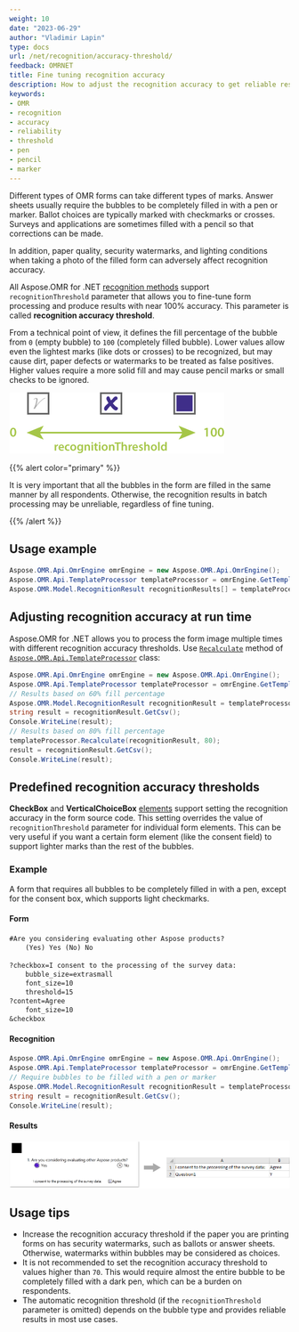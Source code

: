 ```yaml
---
weight: 10
date: "2023-06-29"
author: "Vladimir Lapin"
type: docs
url: /net/recognition/accuracy-threshold/
feedback: OMRNET
title: Fine tuning recognition accuracy
description: How to adjust the recognition accuracy to get reliable results under various conditions.
keywords:
- OMR
- recognition
- accuracy
- reliability
- threshold
- pen
- pencil
- marker
---
```


Different types of OMR forms can take different types of marks. Answer sheets usually require the bubbles to be completely filled in with a pen or marker. Ballot choices are typically marked with checkmarks or crosses. Surveys and applications are sometimes filled with a pencil so that corrections can be made.

In addition, paper quality, security watermarks, and lighting conditions when taking a photo of the filled form can adversely affect recognition accuracy.

All Aspose.OMR for .NET [recognition methods](/omr/net/recognition/) support `recognitionThreshold` parameter that allows you to fine-tune form processing and produce results with near 100% accuracy. This parameter is called **recognition accuracy threshold**.

From a technical point of view, it defines the fill percentage of the bubble from `0` (empty bubble) to `100` (completely filled bubble). Lower values allow even the lightest marks (like dots or crosses) to be recognized, but may cause dirt, paper defects or watermarks to be treated as false positives. Higher values require a more solid fill and may cause pencil marks or small checks to be ignored.

![Recognition accuracy threshold](recognitionThreshold.png)

{{% alert color="primary" %}} 

It is very important that all the bubbles in the form are filled in the same manner by all respondents. Otherwise, the recognition results in batch processing may be unreliable, regardless of fine tuning.

{{% /alert %}} 

## Usage example

```csharp
Aspose.OMR.Api.OmrEngine omrEngine = new Aspose.OMR.Api.OmrEngine();
Aspose.OMR.Api.TemplateProcessor templateProcessor = omrEngine.GetTemplateProcessor("pattern.omr");
Aspose.OMR.Model.RecognitionResult recognitionResults[] = templateProcessor.RecognizeFolder(@"C:\final_exam\", 35);
```

## Adjusting recognition accuracy at run time

Aspose.OMR for .NET allows you to process the form image multiple times with different recognition accuracy thresholds. Use [`Recalculate`](https://reference.aspose.com/omr/net/aspose.omr.api/templateprocessor/recalculate/) method of [`Aspose.OMR.Api.TemplateProcessor`](https://reference.aspose.com/omr/net/aspose.omr.api/templateprocessor/) class:

```csharp
Aspose.OMR.Api.OmrEngine omrEngine = new Aspose.OMR.Api.OmrEngine();
Aspose.OMR.Api.TemplateProcessor templateProcessor = omrEngine.GetTemplateProcessor("pattern.omr");
// Results based on 60% fill percentage
Aspose.OMR.Model.RecognitionResult recognitionResult = templateProcessor.Recognize("filled-form.png", 60);
string result = recognitionResult.GetCsv();
Console.WriteLine(result);
// Results based on 80% fill percentage
templateProcessor.Recalculate(recognitionResult, 80);
result = recognitionResult.GetCsv();
Console.WriteLine(result);
```

## Predefined recognition accuracy thresholds

**CheckBox** and **VerticalChoiceBox** [elements](/omr/net/design-form/) support setting the recognition accuracy in the form source code. This setting overrides the value of `recognitionThreshold` parameter for individual form elements. This can be very useful if you want a certain form element (like the consent field) to support lighter marks than the rest of the bubbles.

### Example

A form that requires all bubbles to be completely filled in with a pen, except for the consent box, which supports light checkmarks.

#### Form

```
#Are you considering evaluating other Aspose products?
	(Yes) Yes (No) No

?checkbox=I consent to the processing of the survey data:
	bubble_size=extrasmall
	font_size=10
	threshold=15
?content=Agree
	font_size=10
&checkbox
```

#### Recognition

```csharp
Aspose.OMR.Api.OmrEngine omrEngine = new Aspose.OMR.Api.OmrEngine();
Aspose.OMR.Api.TemplateProcessor templateProcessor = omrEngine.GetTemplateProcessor("pattern.omr");
// Require bubbles to be filled with a pen or marker
Aspose.OMR.Model.RecognitionResult recognitionResult = templateProcessor.Recognize("filled-form.png", 60);
string result = recognitionResult.GetCsv();
Console.WriteLine(result);
```

#### Results

![Predefined recognition accuracy threshold for checkbox](predefined-accuracy-threshold.png)

## Usage tips

- Increase the recognition accuracy threshold if the paper you are printing forms on has security watermarks, such as ballots or answer sheets. Otherwise, watermarks within bubbles may be considered as choices.
- It is not recommended to set the recognition accuracy threshold to values higher than `70`. This would require almost the entire bubble to be completely filled with a dark pen, which can be a burden on respondents.
- The automatic recognition threshold (if the `recognitionThreshold` parameter is omitted) depends on the bubble type and provides reliable results in most use cases.
